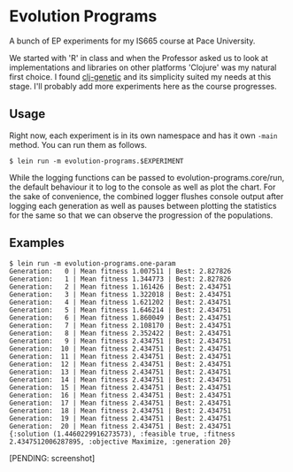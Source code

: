# Evolution Programs

A bunch of EP experiments for my IS665 course at Pace University.

We started with 'R' in class and when the Professor asked us to look at implementations and libraries on other platforms
'Clojure' was my natural first choice. I found [clj-genetic](https://github.com/beloglazov/clj-genetic) and its
simplicity suited my needs at this stage. I'll probably add more experiments here as the course progresses.

## Usage

Right now, each experiment is in its own namespace and has it own `-main` method. You can run them as follows.

    $ lein run -m evolution-programs.$EXPERIMENT

While the logging functions can be passed to evolution-programs.core/run, the default behaviour it to log to the console
as well as plot the chart. For the sake of convenience, the combined logger flushes console output after logging each
generation as well as pauses between plotting the statistics for the same so that we can observe the progression of the
populations.

## Examples

    $ lein run -m evolution-programs.one-param
    Generation:   0 | Mean fitness 1.007511 | Best: 2.827826 
    Generation:   1 | Mean fitness 1.344773 | Best: 2.827826 
    Generation:   2 | Mean fitness 1.161426 | Best: 2.434751 
    Generation:   3 | Mean fitness 1.322018 | Best: 2.434751 
    Generation:   4 | Mean fitness 1.621202 | Best: 2.434751 
    Generation:   5 | Mean fitness 1.646214 | Best: 2.434751 
    Generation:   6 | Mean fitness 1.860049 | Best: 2.434751 
    Generation:   7 | Mean fitness 2.108170 | Best: 2.434751 
    Generation:   8 | Mean fitness 2.352422 | Best: 2.434751 
    Generation:   9 | Mean fitness 2.434751 | Best: 2.434751 
    Generation:  10 | Mean fitness 2.434751 | Best: 2.434751 
    Generation:  11 | Mean fitness 2.434751 | Best: 2.434751 
    Generation:  12 | Mean fitness 2.434751 | Best: 2.434751 
    Generation:  13 | Mean fitness 2.434751 | Best: 2.434751 
    Generation:  14 | Mean fitness 2.434751 | Best: 2.434751 
    Generation:  15 | Mean fitness 2.434751 | Best: 2.434751 
    Generation:  16 | Mean fitness 2.434751 | Best: 2.434751 
    Generation:  17 | Mean fitness 2.434751 | Best: 2.434751 
    Generation:  18 | Mean fitness 2.434751 | Best: 2.434751 
    Generation:  19 | Mean fitness 2.434751 | Best: 2.434751 
    Generation:  20 | Mean fitness 2.434751 | Best: 2.434751 
    {:solution (1.4460229916273573), :feasible true, :fitness 2.4347512006287895, :objective Maximize, :generation 20}

[PENDING: screenshot]
